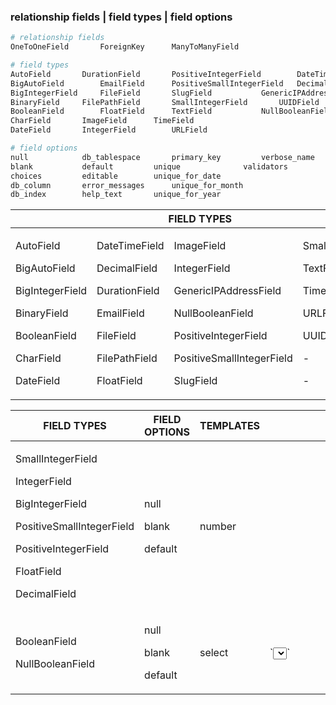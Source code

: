 ### relationship fields | field types | field options
```python
# relationship fields
OneToOneField		ForeignKey		ManyToManyField

# field types
AutoField		DurationField		PositiveIntegerField		DateTimeField
BigAutoField		EmailField		PositiveSmallIntegerField	DecimalField
BigIntegerField		FileField		SlugField			GenericIPAddressField
BinaryField		FilePathField		SmallIntegerField		UUIDField
BooleanField		FloatField		TextField			NullBooleanField
CharField		ImageField		TimeField
DateField		IntegerField		URLField

# field options
null			db_tablespace		primary_key			verbose_name
blank			default			unique				validators
choices			editable		unique_for_date
db_column		error_messages		unique_for_month
db_index		help_text		unique_for_year
```

<table>
    <thead>
        <tr>
            <th colspan=4>FIELD TYPES</th>
			<th></th>
			<th colspan=3>FIELD OPTIONS</th>
        </tr>
    </thead>
    <tbody>
		<tr>
            <td>
		    	<p>AutoField</p>
				<p>BigAutoField</p>
				<p>BigIntegerField</p>
				<p>BinaryField</p>
				<p>BooleanField</p>
				<p>CharField</p>
				<p>DateField</p>
			</td>
			<td>
				<p>DateTimeField</p>
				<p>DecimalField</p>
				<p>DurationField</p>
				<p>EmailField</p>
				<p>FileField</p>
				<p>FilePathField</p>
				<p>FloatField</p>
			</td>
			<td>
				<p>ImageField</p>
				<p>IntegerField</p>
				<p>GenericIPAddressField</p>
				<p>NullBooleanField</p>
				<p>PositiveIntegerField</p>
				<p>PositiveSmallIntegerField</p>
				<p>SlugField</p>
			</td>
			<td>
				<p>SmallIntegerField</p>
				<p>TextField</p>
				<p>TimeField</p>
				<p>URLField</p>
				<p>UUIDField</p>
				<p>-</p>
				<p>-</p>
			</td>
			<td></td>
			<td>
				<p>null</p>
				<p>blank</p>
				<p>choices</p>
				<p>db_column</p>
				<p>db_index</p>
				<p>db_tablespace</p>
				<p>default</p>
			</td>
			<td>
				<p>editable</p>
				<p>error_messages</p>
				<p>help_text</p>
				<p>primary_key</p>
				<p>unique</p>
				<p>unique_for_date</p>
				<p>unique_for_month</p>
			</td>
			<td>
				<p>unique_for_year</p>
				<p>verbose_name</p>
				<p>validators</p>
				<p>-</p>
				<p>-</p>
				<p>-</p>
				<p>-</p>
			</td>
        </tr>
    </tbody>
</table>


<table>
    <thead>
        <tr>
            <th>FIELD TYPES</th>
            <th>FIELD OPTIONS</th>
			<th>TEMPLATES</th>
			<th>EXAMPLE</th>
        </tr>
    </thead>
    <tbody>
		<tr>
            <td>
		    	<p>SmallIntegerField</p>
				<p>IntegerField</p>
				<p>BigIntegerField</p>
				<p>PositiveSmallIntegerField</p>
				<p>PositiveIntegerField</p>
				<p>FloatField</p>
				<p>DecimalField</p>
			</td>
			<td>
				<p>null</p>
				<p>blank</p>
				<p>default</p>
			</td>
			<td>
				number
			</td>
			<td>	
				<pre>
				<input type='number' />
				</pre>
			</td>
        </tr>
		<tr>
            <td>
		    	<p>BooleanField</p>
				<p>NullBooleanField</p>
			</td>
			<td>
				<p>null</p>
				<p>blank</p>
				<p>default</p>
			</td>
			<td>
				select
			</td>
			<td>
				`<select></select>`
			</td>
        </tr>
    </tbody>
</table>

